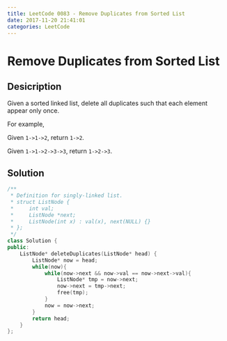 ```yaml
---
title: LeetCode 0083 - Remove Duplicates from Sorted List
date: 2017-11-20 21:41:01
categories: LeetCode
---
```

# Remove Duplicates from Sorted List #

<!--more-->

## Desicription ##

Given a sorted linked list, delete all duplicates such that each element appear only once.

For example,

Given `1->1->2`, return `1->2`.

Given `1->1->2->3->3`, return `1->2->3`.

## Solution ##

```cpp
/**
 * Definition for singly-linked list.
 * struct ListNode {
 *     int val;
 *     ListNode *next;
 *     ListNode(int x) : val(x), next(NULL) {}
 * };
 */
class Solution {
public:
    ListNode* deleteDuplicates(ListNode* head) {
        ListNode* now = head;
        while(now){
            while(now->next && now->val == now->next->val){
                ListNode* tmp = now->next;
                now->next = tmp->next;
                free(tmp);
            }
            now = now->next;
        }
        return head;
    }
};
```